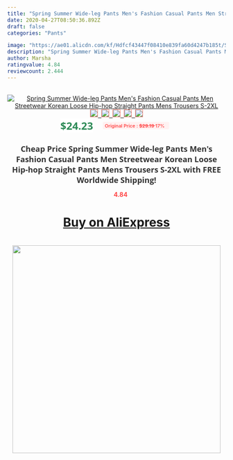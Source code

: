 ```yaml
---
title: "Spring Summer Wide-leg Pants Men's Fashion Casual Pants Men Streetwear Korean Loose Hip-hop Straight Pants Mens Trousers S-2XL"
date: 2020-04-27T08:50:36.892Z
draft: false
categories: "Pants"

image: "https://ae01.alicdn.com/kf/Hdfcf43447f08410e839fa60d4247b185t/Spring-Summer-Wide-leg-Pants-Men-s-Fashion-Casual-Pants-Men-Streetwear-Korean-Loose-Hip-hop.jpg"
description: "Spring Summer Wide-leg Pants Men's Fashion Casual Pants Men Streetwear Korean Loose Hip-hop Straight Pants Mens Trousers S-2XL"
author: Marsha
ratingvalue: 4.84
reviewcount: 2.444
---
```

<br>
<div style="text-align: center;">
<a href="https://s.click.aliexpress.com/e/_9jSIpP" target="_blank" rel="nofollow noopener noreferrer"><img alt="Spring Summer Wide-leg Pants Men's Fashion Casual Pants Men Streetwear Korean Loose Hip-hop Straight Pants Mens Trousers S-2XL" class="magnifier-image" src="https://ae01.alicdn.com/kf/Hdfcf43447f08410e839fa60d4247b185t/Spring-Summer-Wide-leg-Pants-Men-s-Fashion-Casual-Pants-Men-Streetwear-Korean-Loose-Hip-hop.jpg_640x640.jpg">
<br>
<img style="border:1px solid salmon" src="https://ae01.alicdn.com/kf/Hdfcf43447f08410e839fa60d4247b185t/Spring-Summer-Wide-leg-Pants-Men-s-Fashion-Casual-Pants-Men-Streetwear-Korean-Loose-Hip-hop.jpg_120x120.jpg">&nbsp;&nbsp;<img style="border:1px solid salmon" src="https://ae01.alicdn.com/kf/He6f0a39af8994177861f8d035f22d42b1/Spring-Summer-Wide-leg-Pants-Men-s-Fashion-Casual-Pants-Men-Streetwear-Korean-Loose-Hip-hop.jpg_120x120.jpg">&nbsp;&nbsp;<img style="border:1px solid salmon" src="https://ae01.alicdn.com/kf/H4faf8602b5cf40b5b87124b2bad07a11n/Spring-Summer-Wide-leg-Pants-Men-s-Fashion-Casual-Pants-Men-Streetwear-Korean-Loose-Hip-hop.jpg_120x120.jpg">&nbsp;&nbsp;<img style="border:1px solid salmon" src="https://ae01.alicdn.com/kf/H31cc47704f824c61a1eb985f4072353bN/Spring-Summer-Wide-leg-Pants-Men-s-Fashion-Casual-Pants-Men-Streetwear-Korean-Loose-Hip-hop.jpg_120x120.jpg">&nbsp;&nbsp;<img style="border:1px solid salmon" src="https://ae01.alicdn.com/kf/Hcc557ebb139a47348cbf4c4c26a99541H/Spring-Summer-Wide-leg-Pants-Men-s-Fashion-Casual-Pants-Men-Streetwear-Korean-Loose-Hip-hop.jpg_120x120.jpg"></a></div><br0>
<div style="text-align: center;"><span style="background-color: white; border: 0px; box-sizing: border-box; color: seagreen; display: inline-block; font-family: &quot;open sans&quot; , &quot;arial&quot; , &quot;helvetica&quot; , sans-serif , &quot;heiti&quot;; font-size: 24px; font-stretch: inherit; font-weight: 700; line-height: inherit; margin: 0px 10px 0px 0px; padding: 0px; vertical-align: middle;">$24.23 </span>
<span style="background: rgb(255 , 241 , 241); border-radius: 3px; border: 0px; box-sizing: border-box; color: #ff4747; display: inline-block; font-family: inherit; font-size: 12px; font-stretch: inherit; font-style: inherit; font-variant: inherit; font-weight: 600; line-height: inherit; margin: 0px; padding: 2px 5px; transform: scale(0.9); vertical-align: middle;">Original Price : <b style="text-decoration: line-through;">$29.19 </b> 17%&nbsp;&nbsp;</span></div>
<h1 style="color: #333333; display: inline-block; font-family: &quot;open sans&quot; , &quot;arial&quot; , &quot;helvetica&quot; , sans-serif , &quot;heiti&quot;; font-size: 18px; font-stretch: inherit; font-weight: 700; text-align: center;">Cheap Price Spring Summer Wide-leg Pants Men's Fashion Casual Pants Men Streetwear Korean Loose Hip-hop Straight Pants Mens Trousers S-2XL with FREE Worldwide Shipping!</h1>
<div style="color: #ff4747; text-align: center;">
<img src="https://4.bp.blogspot.com/-M0ZcTcb-5uY/XleCXlxnR4I/AAAAAAAAAEc/OrjgMkXV1oMQFaCRZj5HQwOCBcu3w1FegCPcBGAYYCw/s1600/star.png" style="height: 15px;">&nbsp;<b>4.84</b></div>
<div class="button_cont" align="center"><a class="buynow_a" href="https://s.click.aliexpress.com/e/_9jSIpP" target="_blank" rel="nofollow noopener noreferrer"><H1>Buy on AliExpress</H1></a></div><br>
<div class="separator" style="clear: both; text-align: center;">
<img src="https://lh3.googleusercontent.com/-pTy5HemUv9M/XlePHvY0dAI/AAAAAAAAAE4/0nX5iRUoIWY8eMW9Dpxeirr157OZliDIgCLcBGAsYHQ/s1600/badge.gif" width="480">
</div>
